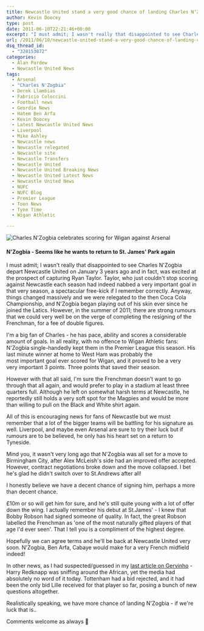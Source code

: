 ```yaml
---
title: Newcastle United stand a very good chance of landing Charles N’Zogbia
author: Kevin Doocey
type: post
date: 2011-06-10T22:21:46+00:00
excerpt: "I must admit; I wasn't really that disappointed to see Charles N'Zogbia depart Newcastle United on January 3 years ago and in fact, was excited.."
url: /2011/06/10/newcastle-united-stand-a-very-good-chance-of-landing-charles-nzogbia/
dsq_thread_id:
  - "328153872"
categories:
  - Alan Pardew
  - Newcastle United News
tags:
  - Arsenal
  - "Charles N'Zogbia"
  - Derek Llambias
  - Fabricio Coloccini
  - Football news
  - Geordie News
  - Hatem Ben Arfa
  - Kevin Doocey
  - Latest Newcastle United News
  - Liverpool
  - Mike Ashley
  - Newcastle news
  - Newcastle relegated
  - Newcastle site
  - Newcastle Transfers
  - Newcastle United
  - Newcastle United Breaking News
  - Newcastle United Latest News
  - Newcastle United News
  - NUFC
  - NUFC Blog
  - Premier League
  - Toon News
  - Tyne Time
  - Wigan Athletic

---
```

![Charles N'Zogbia celebrates scoring for Wigan against Arsenal](http://www.tynetime.com/wp-content/uploads/2011/06/Charles-NZogbia.jpg "Charles-NZogbia")

#### N'Zogbia - Seems like he wants to return to St. James' Park again

I must admit; I wasn't really that disappointed to see Charles N'Zogbia depart Newcastle United on January 3 years ago and in fact, was excited at the prospect of capturing Ryan Taylor. Taylor, who just couldn't stop scoring against Newcastle each season had indeed nabbed a very important goal in that very season, a spectacular free-kick if I remember correctly. Anyway, things changed massively  and we were relegated to the then Coca Cola Championship, and N'Zogbia began playing out of his skin ever since he joined the Latics. However, in the summer of 2011; there are strong rumours that we could very well be on the verge of completing the resigning of the Frenchman, for a fee of double figures.

I'm a big fan of Charles - he has pace, ability and scores a considerable amount of goals. In all reality, with no offence to Wigan Athletic fans: N'Zogbia single-handedly kept them in the Premier League this season. His last minute winner at home to West Ham was probably the most important goal ever scored for Wigan, and it proved to be a very very important 3 points. Three points that saved their season.

However with that all said, I'm sure the Frenchman doesn't want to go through that all again, and would prefer to play in a stadium at least three quarters full. Although he left on somewhat harsh terms at Newcastle, he reportedly still holds a very soft spot for the Magpies and would be more than willing to pull on the Black and White shirt again.

All of this is encouraging news for fans of Newcastle but we must remember that a lot of the bigger teams will be battling for his signature as well. Liverpool, and maybe even Arsenal are sure to try their luck but if rumours are to be believed, he only has his heart set on a return to Tyneside.

Mind you, it wasn't very long ago that N'Zogbia was all set for a move to Birmingham City, after Alex McLeish's side had an improved offer accepted. However, contract negotiations broke down and the move collapsed. I bet he's glad he didn't switch over to St.Andrews after all!

I honestly believe we have a decent chance of signing him, perhaps a more than decent chance.

£10m or so will get him for sure, and he's still quite young with a lot of offer down the wing. I actually remember his debut at St.James' - I knew that Bobby Robson had signed someone of quality. In fact, the great Robson labelled the Frenchman as 'one of the most naturally gifted players of that age I'd ever seen'. That I tell you is a compliment of the highest degree.

Hopefully we can agree terms and he'll be back at Newcastle United very soon. N'Zogbia, Ben Arfa, Cabaye would make for a very French midfield indeed!

In other news, as I had suspected/guessed in my [last article on Gervinho][1] - Harry Redknapp was sniffing around the African, yet the media had absolutely no word of it today. Tottenham had a bid rejected, and it had been the only bid Lille received for that player so far, posing a bunch of new questions altogether.

Realistically speaking, we have more chance of landing N'Zogbia - if we're luck that is..

Comments welcome as always 🙂

 [1]: http://www.tynetime.com/2011/06/09/newcastle-united-set-for-most-exciting-summer-transfer-window-in-years/
